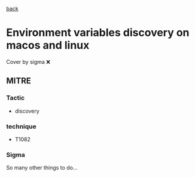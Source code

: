 [back](../index.md)
# Environment variables discovery on macos and linux
Cover by sigma :x: 

## MITRE
### Tactic
  - discovery

### technique
  - T1082

### Sigma

 So many other things to do...